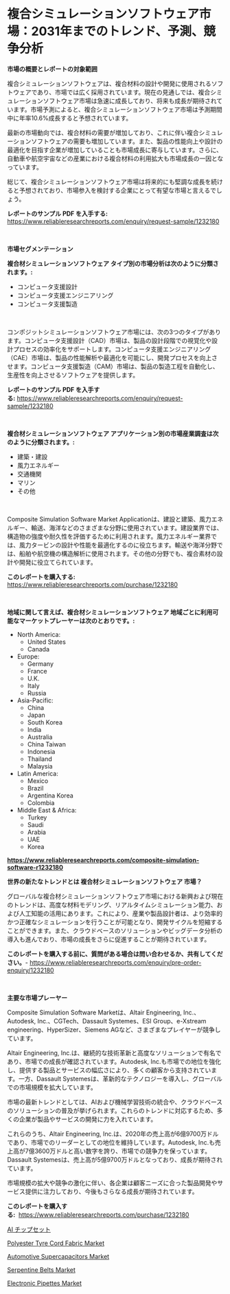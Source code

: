 <p><h1>複合シミュレーションソフトウェア市場：2031年までのトレンド、予測、競争分析</h1></p><p><strong>市場の概要とレポートの対象範囲</strong></p>
<p><p>複合シミュレーションソフトウェアは、複合材料の設計や開発に使用されるソフトウェアであり、市場では広く採用されています。現在の見通しでは、複合シミュレーションソフトウェア市場は急速に成長しており、将来も成長が期待されています。市場予測によると、複合シミュレーションソフトウェア市場は予測期間中に年率10.6%成長すると予想されています。</p><p>最新の市場動向では、複合材料の需要が増加しており、これに伴い複合シミュレーションソフトウェアの需要も増加しています。また、製品の性能向上や設計の最適化を目指す企業が増加していることも市場成長に寄与しています。さらに、自動車や航空宇宙などの産業における複合材料の利用拡大も市場成長の一因となっています。</p><p>総じて、複合シミュレーションソフトウェア市場は将来的にも堅調な成長を続けると予想されており、市場参入を検討する企業にとって有望な市場と言えるでしょう。</p></p>
<p><strong>レポートのサンプル PDF を入手する:</strong> <a href="https://www.reliableresearchreports.com/enquiry/request-sample/1232180">https://www.reliableresearchreports.com/enquiry/request-sample/1232180</a></p>
<p>&nbsp;</p>
<p><strong>市場セグメンテーション</strong></p>
<p><strong>複合材シミュレーションソフトウェア タイプ別の市場分析は次のように分類されます。:</strong></p>
<p><ul><li>コンピュータ支援設計</li><li>コンピュータ支援エンジニアリング</li><li>コンピュータ支援製造</li></ul></p>
<p>&nbsp;</p>
<p><p>コンポジットシミュレーションソフトウェア市場には、次の3つのタイプがあります。コンピュータ支援設計（CAD）市場は、製品の設計段階での視覚化や設計プロセスの効率化をサポートします。コンピュータ支援エンジニアリング（CAE）市場は、製品の性能解析や最適化を可能にし、開発プロセスを向上させます。コンピュータ支援製造（CAM）市場は、製品の製造工程を自動化し、生産性を向上させるソフトウェアを提供します。</p></p>
<p><strong>レポートのサンプル PDF を入手する:</strong>&nbsp;<a href="https://www.reliableresearchreports.com/enquiry/request-sample/1232180">https://www.reliableresearchreports.com/enquiry/request-sample/1232180</a></p>
<p>&nbsp;</p>
<p><strong> 複合材シミュレーションソフトウェア アプリケーション別の市場産業調査は次のように分類されます。:</strong></p>
<p><ul><li>建築・建設</li><li>風力エネルギー</li><li>交通機関</li><li>マリン</li><li>その他</li></ul></p>
<p>&nbsp;</p>
<p><p>Composite Simulation Software Market Applicationは、建設と建築、風力エネルギー、輸送、海洋などのさまざまな分野に使用されています。建設業界では、構造物の強度や耐久性を評価するために利用されます。風力エネルギー業界では、風力タービンの設計や性能を最適化するのに役立ちます。輸送や海洋分野では、船舶や航空機の構造解析に使用されます。その他の分野でも、複合素材の設計や開発に役立てられています。</p></p>
<p><strong>このレポートを購入する:</strong>&nbsp; <a href="https://www.reliableresearchreports.com/purchase/1232180">https://www.reliableresearchreports.com/purchase/1232180</a></p>
<p>&nbsp;</p>
<p><strong>地域に関して言えば、複合材シミュレーションソフトウェア 地域ごとに利用可能なマーケットプレーヤーは次のとおりです。:</strong></p>
<p><ul>
    <li>
        North America:
        <ul>
            <li>United States</li>
            <li>Canada</li>
        </ul>
    </li>
    <li>
        Europe:
        <ul>
            <li>Germany</li>
            <li>France</li>
            <li>U.K.</li>
            <li>Italy</li>
            <li>Russia</li>
        </ul>
    </li>
    <li>
        Asia-Pacific:
        <ul>
            <li>China</li>
            <li>Japan</li>
            <li>South Korea</li>
            <li>India</li>
            <li>Australia</li>
            <li>China Taiwan</li>
            <li>Indonesia</li>
            <li>Thailand</li>
            <li>Malaysia</li>
        </ul>
    </li>
    <li>
        Latin America:
        <ul>
            <li>Mexico</li>
            <li>Brazil</li>
            <li>Argentina Korea</li>
            <li>Colombia</li>
        </ul>
    </li>
    <li>
        Middle East & Africa:
        <ul>
            <li>Turkey</li>
            <li>Saudi</li>
            <li>Arabia</li>
            <li>UAE</li>
            <li>Korea</li>
        </ul>
    </li>
    </ul></p>
<p><strong><a href="https://www.reliableresearchreports.com/composite-simulation-software-r1232180">https://www.reliableresearchreports.com/composite-simulation-software-r1232180</a></strong>&nbsp;</p>
<p><strong>世界の新たなトレンドとは 複合材シミュレーションソフトウェア 市場？</strong></p>
<p><p>グローバルな複合材シミュレーションソフトウェア市場における新興および現在のトレンドは、高度な材料モデリング、リアルタイムシミュレーション能力、および人工知能の活用にあります。これにより、産業や製品設計者は、より効率的かつ正確なシミュレーションを行うことが可能となり、開発サイクルを短縮することができます。また、クラウドベースのソリューションやビッグデータ分析の導入も進んでおり、市場の成長をさらに促進することが期待されています。</p></p>
<p><strong>このレポートを購入する前に、質問がある場合は問い合わせるか、共有してください。</strong>- <a href="https://www.reliableresearchreports.com/enquiry/pre-order-enquiry/1232180">https://www.reliableresearchreports.com/enquiry/pre-order-enquiry/1232180</a></p>
<p>&nbsp;</p>
<p><strong>主要な市場プレーヤー</strong></p>
<p><p>Composite Simulation Software Marketは、Altair Engineering, Inc.、Autodesk, Inc.、CGTech、Dassault Systemes、ESI Group、e-Xstream engineering、HyperSizer、Siemens AGなど、さまざまなプレイヤーが競争しています。</p><p>Altair Engineering, Inc.は、継続的な技術革新と高度なソリューションで有名であり、市場での成長が確認されています。Autodesk, Inc.も市場での地位を強化し、提供する製品とサービスの幅広さにより、多くの顧客から支持されています。一方、Dassault Systemesは、革新的なテクノロジーを導入し、グローバルでの市場規模を拡大しています。</p><p>市場の最新トレンドとしては、AIおよび機械学習技術の統合や、クラウドベースのソリューションの普及が挙げられます。これらのトレンドに対応するため、多くの企業が製品やサービスの開発に力を入れています。</p><p>これらのうち、Altair Engineering, Inc.は、2020年の売上高が6億9700万ドルであり、市場でのリーダーとしての地位を維持しています。Autodesk, Inc.も売上高が7億3600万ドルと高い数字を誇り、市場での競争力を保っています。Dassault Systemesは、売上高が5億9700万ドルとなっており、成長が期待されています。</p><p>市場規模の拡大や競争の激化に伴い、各企業は顧客ニーズに合った製品開発やサービス提供に注力しており、今後もさらなる成長が期待されています。</p></p>
<p><strong>このレポートを購入する:</strong>&nbsp;&nbsp;<a href="https://www.reliableresearchreports.com/purchase/1232180">https://www.reliableresearchreports.com/purchase/1232180</a></p>
<p><p><a href="https://github.com/mohamedbakry57/Market-Research-Report-List-3/blob/main/403937322355.md">AI チップセット</a></p><p><a href="https://issuu.com/reportprime-2/docs/polyester-tyre-cord-fabric-market-size-2030.pptx">Polyester Tyre Cord Fabric Market</a></p><p><a href="https://www.linkedin.com/pulse/automotive-supercapacitors-market-size-evaluating-its-trends-icawe?trackingId=E%2F9aiVdcXHbPosRfrmAcfw%3D%3D">Automotive Supercapacitors Market</a></p><p><a href="https://github.com/markusgodoy/Market-Research-Report-List-2/blob/main/serpentine-belts-market.md">Serpentine Belts Market</a></p><p><a href="https://github.com/arionmp/Market-Research-Report-List-2/blob/main/electronic-pipettes-market.md">Electronic Pipettes Market</a></p></p>